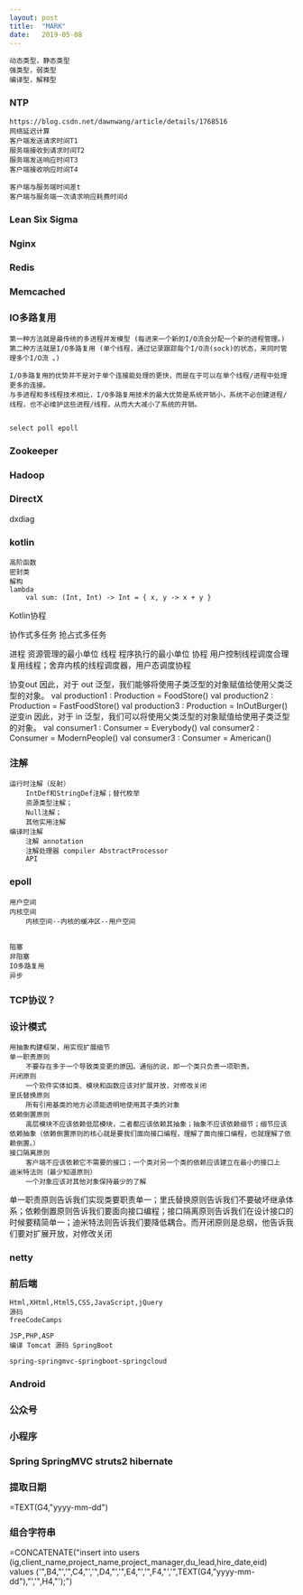 ```yaml
---
layout: post
title:  "MARK"
date:   2019-05-08
---
```


```
动态类型，静态类型
强类型，弱类型
编译型，解释型
```

### NTP
```
https://blog.csdn.net/dawnwang/article/details/1768516
网络延迟计算
客户端发送请求时间T1
服务端接收到请求时间T2
服务端发送响应时间T3
客户端接收响应时间T4

客户端与服务端时间差t
客户端与服务端一次请求响应耗费时间d
```
### Lean Six Sigma


### Nginx




### Redis


### Memcached





### IO多路复用
```
第一种方法就是最传统的多进程并发模型 (每进来一个新的I/O流会分配一个新的进程管理。)
第二种方法就是I/O多路复用 (单个线程，通过记录跟踪每个I/O流(sock)的状态，来同时管理多个I/O流 。)

I/O多路复用的优势并不是对于单个连接能处理的更快，而是在于可以在单个线程/进程中处理更多的连接。
与多进程和多线程技术相比，I/O多路复用技术的最大优势是系统开销小，系统不必创建进程/线程，也不必维护这些进程/线程，从而大大减小了系统的开销。


select poll epoll
```	

### Zookeeper



### Hadoop



### DirectX
dxdiag



### kotlin 
	高阶函数
	密封类
	解构
	lambda 
		val sum: (Int, Int) -> Int = { x, y -> x + y }
Kotlin协程


协作式多任务
抢占式多任务

进程
	资源管理的最小单位
线程
	程序执行的最小单位
协程
	用户控制线程调度合理复用线程；舍弃内核的线程调度器，用户态调度协程
	
	
	
	
协变out
	因此，对于 out 泛型，我们能够将使用子类泛型的对象赋值给使用父类泛型的对象。
	val production1 : Production<Food> = FoodStore()
	val production2 : Production<Food> = FastFoodStore()
	val production3 : Production<Food> = InOutBurger()
逆变in
	因此，对于 in 泛型，我们可以将使用父类泛型的对象赋值给使用子类泛型的对象。
	val consumer1 : Consumer<Burger> = Everybody()
	val consumer2 : Consumer<Burger> = ModernPeople()
	val consumer3 : Consumer<Burger> = American()



### 注解
	运行时注解（反射）
		IntDef和StringDef注解；替代枚举
		资源类型注解；
		Null注解；
		其他实用注解
	编译时注解
		注解 annotation
		注解处理器 compiler AbstractProcessor
		API
		
		


### epoll
	用户空间
	内核空间
		内核空间--内核的缓冲区--用户空间

	
	阻塞
	非阻塞
	IO多路复用
	异步
	

### TCP协议？




### 设计模式
	用抽象构建框架，用实现扩展细节
	单一职责原则
		不要存在多于一个导致类变更的原因。通俗的说，即一个类只负责一项职责。
	开闭原则
		一个软件实体如类、模块和函数应该对扩展开放，对修改关闭
	里氏替换原则	
		所有引用基类的地方必须能透明地使用其子类的对象
	依赖倒置原则
		高层模块不应该依赖低层模块，二者都应该依赖其抽象；抽象不应该依赖细节；细节应该依赖抽象（依赖倒置原则的核心就是要我们面向接口编程，理解了面向接口编程，也就理解了依赖倒置。）
	接口隔离原则
		客户端不应该依赖它不需要的接口；一个类对另一个类的依赖应该建立在最小的接口上
	迪米特法则（最少知道原则）
		一个对象应该对其他对象保持最少的了解
单一职责原则告诉我们实现类要职责单一；里氏替换原则告诉我们不要破坏继承体系；依赖倒置原则告诉我们要面向接口编程；接口隔离原则告诉我们在设计接口的时候要精简单一；迪米特法则告诉我们要降低耦合。而开闭原则是总纲，他告诉我们要对扩展开放，对修改关闭


### netty


### 前后端
```
Html,XHtml,Html5,CSS,JavaScript,jQuery 
源码 
freeCodeCamps

JSP,PHP,ASP
编译 Tomcat 源码 SpringBoot

spring-springmvc-springboot-springcloud
```




### Android


### 公众号

### 小程序

### Spring SpringMVC struts2 hibernate



###  提取日期
=TEXT(G4,"yyyy-mm-dd")

###	组合字符串
=CONCATENATE("insert into users (ig,client_name,project_name,project_manager,du_lead,hire_date,eid) values ('",B4,"','",C4,"','",D4,"','",E4,"','",F4,"','",TEXT(G4,"yyyy-mm-dd"),"','",H4,"');")
















